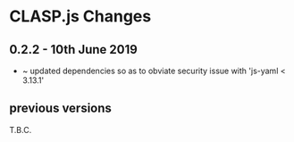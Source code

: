 # **CLASP.js** Changes

## 0.2.2 - 10th June 2019

* ~ updated dependencies so as to obviate security issue with 'js-yaml < 3.13.1'

## previous versions

T.B.C.


